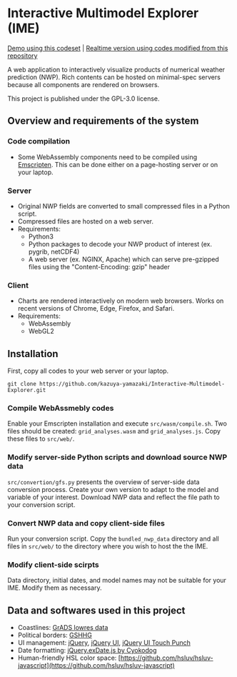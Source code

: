 # Interactive Multimodel Explorer (IME)

[Demo using this codeset](https://weather-models.info/research/IME/) | [Realtime version using codes modified from this repository](https://weather-models.info/latest/medium_multimodel/multimap/global.html)

A web application to interactively visualize products of numerical weather prediction (NWP). Rich contents can be hosted on minimal-spec servers because all components are rendered on browsers.

This project is published under the GPL-3.0 license.

## Overview and requirements of the system

### Code compilation

* Some WebAssembly components need to be compiled using [Emscripten](https://emscripten.org/). This can be done either on a page-hosting server or on your laptop.

### Server

* Original NWP fields are converted to small compressed files in a Python script.
* Compressed files are hosted on a web server.
* Requirements:
  * Python3
  * Python packages to decode your NWP product of interest (ex. pygrib, netCDF4)
  * A web server (ex. NGINX, Apache) which can serve pre-gzipped files using the "Content-Encoding: gzip" header

### Client

* Charts are rendered interactively on modern web browsers. Works on recent versions of Chrome, Edge, Firefox, and Safari.
* Requirements:
  * WebAssembly
  * WebGL2

## Installation

First, copy all codes to your web server or your laptop.

```
git clone https://github.com/kazuya-yamazaki/Interactive-Multimodel-Explorer.git
```

### Compile WebAssmebly codes

Enable your Emscripten installation and execute `src/wasm/compile.sh`. Two files should be created: `grid_analyses.wasm` and `grid_analyses.js`. Copy these files to `src/web/`.

### Modify server-side Python scripts and download source NWP data

`src/convertion/gfs.py` presents the overview of server-side data conversion process. Create your own version to adapt to the model and variable of your interest. Download NWP data and reflect the file path to your conversion script.

### Convert NWP data and copy client-side files

Run your conversion script. Copy the `bundled_nwp_data` directory and all files in `src/web/` to the directory where you wish to host the the IME.

### Modify client-side scirpts

Data directory, initial dates, and model names may not be suitable for your IME. Modify them as necessary.

## Data and softwares used in this project

* Coastlines: [GrADS lowres data](http://cola.gmu.edu/grads/gadoc/basemap.html)
* Political borders: [GSHHG](https://www.soest.hawaii.edu/pwessel/gshhg/)
* UI management: [jQuery](https://jquery.com/), [jQuery UI](https://jqueryui.com/), [jQuery UI Touch Punch](https://github.com/furf/jquery-ui-touch-punch)
* Date formatting: [jQuery.exDate.js by Cyokodog](https://cyokodog.hatenadiary.org/entry/20090316/jQueryExDate)
* Human-friendly HSL color space: [https://github.com/hsluv/hsluv-javascript](https://github.com/hsluv/hsluv-javascript)
